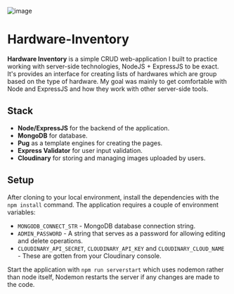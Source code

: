![image](https://github.com/TruePadawan/Hardware-Inventory/assets/71678062/00ff92bb-cc11-40a8-82dc-d27b80aa5e95)
# Hardware-Inventory
**Hardware Inventory** is a simple CRUD web-application I built to practice working with server-side technologies, NodeJS + ExpressJS to be exact.  
It's provides an interface for creating lists of hardwares which are group based on the type of hardware. My goal was mainly to get comfortable with Node and ExpressJS and how they work with other server-side tools.
## Stack
* **Node/ExpressJS** for the backend of the application.
* **MongoDB** for database.
* **Pug** as a template engines for creating the pages.
* **Express Validator** for user input validation.
* **Cloudinary** for storing and managing images uploaded by users.
## Setup
After cloning to your local environment, install the dependencies with the `npm install` command.
The application requires a couple of environment variables:
* `MONGODB_CONNECT_STR` - MongoDB database connection string.
* `ADMIN_PASSWORD` - A string that serves as a password for allowing editing and delete operations.
*  `CLOUDINARY_API_SECRET`, `CLOUDINARY_API_KEY` and `CLOUDINARY_CLOUD_NAME` - These are gotten from your Cloudinary console.  

Start the application with `npm run serverstart` which uses nodemon rather than node itself, Nodemon restarts the server if any changes are made to the code.
